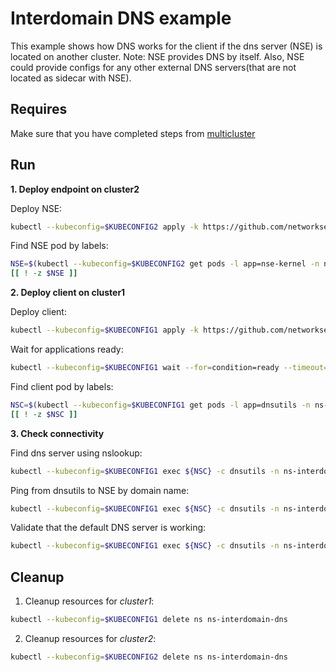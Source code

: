 # Interdomain DNS example

This example shows how DNS works for the client if the dns server (NSE) is located on another cluster.
Note: NSE provides DNS by itself. Also, NSE could provide configs for any other external DNS servers(that are not located as sidecar with NSE).

## Requires

Make sure that you have completed steps from [multicluster](../../)

## Run

**1. Deploy endpoint on cluster2**

Deploy NSE:
```bash
kubectl --kubeconfig=$KUBECONFIG2 apply -k https://github.com/networkservicemesh/deployments-k8s/examples/multicluster/usecases/interdomain_dns/cluster2?ref=3d075ce1429db291181e9a8d799267358175fb95
```

Find NSE pod by labels:
```bash
NSE=$(kubectl --kubeconfig=$KUBECONFIG2 get pods -l app=nse-kernel -n ns-interdomain-dns --template '{{range .items}}{{.metadata.name}}{{"\n"}}{{end}}')
[[ ! -z $NSE ]]
```

**2. Deploy client on cluster1**

Deploy client:
```bash
kubectl --kubeconfig=$KUBECONFIG1 apply -k https://github.com/networkservicemesh/deployments-k8s/examples/multicluster/usecases/interdomain_dns/cluster1?ref=3d075ce1429db291181e9a8d799267358175fb95
```

Wait for applications ready:
```bash
kubectl --kubeconfig=$KUBECONFIG1 wait --for=condition=ready --timeout=5m pod -l app=dnsutils -n ns-interdomain-dns
```

Find client pod by labels:
```bash
NSC=$(kubectl --kubeconfig=$KUBECONFIG1 get pods -l app=dnsutils -n ns-interdomain-dns --template '{{range .items}}{{.metadata.name}}{{"\n"}}{{end}}')
[[ ! -z $NSC ]]
```

**3. Check connectivity**

Find dns server using nslookup: 
```bash
kubectl --kubeconfig=$KUBECONFIG1 exec ${NSC} -c dnsutils -n ns-interdomain-dns -- nslookup -norec -nodef my.coredns.service
```

Ping from dnsutils to NSE by domain name:
```bash
kubectl --kubeconfig=$KUBECONFIG1 exec ${NSC} -c dnsutils -n ns-interdomain-dns -- ping -c 4 my.coredns.service
```

Validate that the default DNS server is working:
```bash
kubectl --kubeconfig=$KUBECONFIG1 exec ${NSC} -c dnsutils -n ns-interdomain-dns -- dig kubernetes.default A kubernetes.default AAAA | grep "kubernetes.default.svc.cluster.local"
```

## Cleanup

1. Cleanup resources for *cluster1*:
```bash
kubectl --kubeconfig=$KUBECONFIG1 delete ns ns-interdomain-dns
```

2. Cleanup resources for *cluster2*:
```bash
kubectl --kubeconfig=$KUBECONFIG2 delete ns ns-interdomain-dns
```
